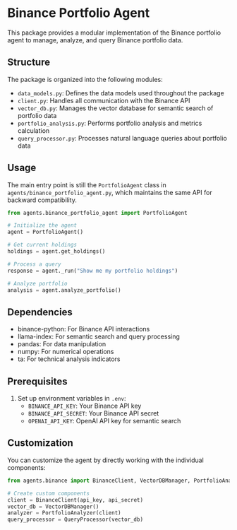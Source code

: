 # Binance Portfolio Agent

This package provides a modular implementation of the Binance portfolio agent to manage, analyze, and query Binance portfolio data.

## Structure

The package is organized into the following modules:

- `data_models.py`: Defines the data models used throughout the package
- `client.py`: Handles all communication with the Binance API
- `vector_db.py`: Manages the vector database for semantic search of portfolio data
- `portfolio_analysis.py`: Performs portfolio analysis and metrics calculation
- `query_processor.py`: Processes natural language queries about portfolio data

## Usage

The main entry point is still the `PortfolioAgent` class in `agents/binance_portfolio_agent.py`, which maintains the same API for backward compatibility.

```python
from agents.binance_portfolio_agent import PortfolioAgent

# Initialize the agent
agent = PortfolioAgent()

# Get current holdings
holdings = agent.get_holdings()

# Process a query
response = agent._run("Show me my portfolio holdings")

# Analyze portfolio
analysis = agent.analyze_portfolio()
```

## Dependencies

- binance-python: For Binance API interactions
- llama-index: For semantic search and query processing
- pandas: For data manipulation
- numpy: For numerical operations
- ta: For technical analysis indicators

## Prerequisites

1. Set up environment variables in `.env`:
   - `BINANCE_API_KEY`: Your Binance API key
   - `BINANCE_API_SECRET`: Your Binance API secret
   - `OPENAI_API_KEY`: OpenAI API key for semantic search

## Customization

You can customize the agent by directly working with the individual components:

```python
from agents.binance import BinanceClient, VectorDBManager, PortfolioAnalyzer, QueryProcessor

# Create custom components
client = BinanceClient(api_key, api_secret)
vector_db = VectorDBManager()
analyzer = PortfolioAnalyzer(client)
query_processor = QueryProcessor(vector_db)
``` 